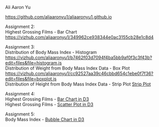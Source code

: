 Ali Aaron Yu

https://github.com/aliaaronyu1/aliaaronyu1.github.io  
 

Assignment 2:  
Highest Grossing Films - Bar Chart
https://vizhub.com/aliaaronyu1/349962ce938344e0ac3155cb28e1c8d4

Assignment 3:  
Distribution of Body Mass Index - Histogram
https://vizhub.com/aliaaronyu1/b7462f03d7094f4ba5bb9af0f3c3f43b?edit=files&file=histogram.js  
Distribution of Weight from Body Mass Index Data - Box Plot  
https://vizhub.com/aliaaronyu1/cc92527aa39c46cbbd654c1ebe0f7f36?edit=files&file=boxplot.js  
Distribution of Height from Body Mass Index Data - Strip Plot
<a href="https://vizhub.com/aliaaronyu1/a2c6ba30f8fa477bb487629a9213d982?edit=files&file=stripplot.js">Strip Plot</a>  
  
Assignment 4:  
Highest Grossing Films - <a href ="https://vizhub.com/aliaaronyu1/23136a27ca2947d498c9d86d8978ead4?">Bar Chart in D3</a>  
Highest Grossing Films - <a href="https://vizhub.com/aliaaronyu1/135fad742ea9476db04d6cd8931eb671">Scatter Plot in D3</a>  
  
Assignment 5:  
Body Mass Index - <a href= "https://vizhub.com/aliaaronyu1/bc40b2c0fec54eeeb869d59ce7f74ddd?edit=files&file=index.html"> Bubble Chart in D3 </a>  

